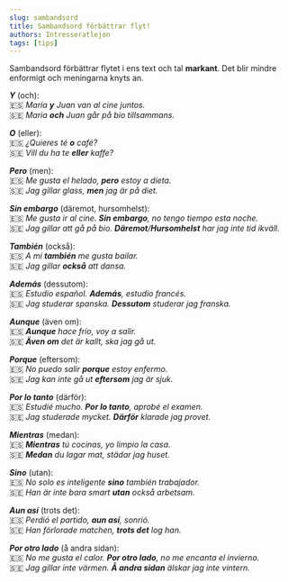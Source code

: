```yaml
---
slug: sambandsord
title: Sambandsord förbättrar flyt!
authors: Intresseratlejon
tags: [tips]
---
```


Sambandsord förbättrar flytet i ens text och tal **markant**. Det blir mindre enformigt och meningarna knyts an. 

<!--truncate-->

***Y*** (och):     
🇪🇸 *María **y** Juan van al cine juntos.*     
🇸🇪 *Maria **och** Juan går på bio tillsammans.*

***O*** (eller):     
🇪🇸 *¿Quieres té **o** café?*     
🇸🇪 *Vill du ha te **eller** kaffe?*    

***Pero*** (men):    
🇪🇸 *Me gusta el helado, **pero** estoy a dieta.*    
🇸🇪 *Jag gillar glass, **men** jag är på diet.*    

***Sin embargo*** (däremot, hursomhelst):    
🇪🇸 *Me gusta ir al cine. **Sin embargo**, no tengo tiempo esta noche.*     
🇸🇪 *Jag gillar att gå på bio. **Däremot**/**Hursomhelst** har jag inte tid ikväll.*     

***También*** (också):    
🇪🇸 *A mí **también** me gusta bailar.*     
🇸🇪 *Jag gillar **också** att dansa.*    

***Además*** (dessutom):     
🇪🇸 *Estudio español. **Además**, estudio francés.*      
🇸🇪 *Jag studerar spanska. **Dessutom** studerar jag franska.*     

***Aunque*** (även om):    
🇪🇸 ***Aunque** hace frío, voy a salir.*     
🇸🇪 ***Även om** det är kallt, ska jag gå ut.*    

***Porque*** (eftersom):    
🇪🇸 *No puedo salir **porque** estoy enfermo.*     
🇸🇪 *Jag kan inte gå ut **eftersom** jag är sjuk.*     

***Por lo tanto*** (därför):    
🇪🇸 *Estudié mucho. **Por lo tanto**, aprobé el examen.*    
🇸🇪 *Jag studerade mycket. **Därför** klarade jag provet.*    

***Mientras*** (medan):    
🇪🇸 ***Mientras** tú cocinas, yo limpio la casa.*    
🇸🇪 ***Medan** du lagar mat, städar jag huset.*        

***Sino*** (utan):    
🇪🇸 *No solo es inteligente **sino** también trabajador.*    
🇸🇪 *Han är inte bara smart **utan** också arbetsam.*    

***Aun así*** (trots det):    
🇪🇸 *Perdió el partido, **aun así**, sonrió.*     
🇸🇪 *Han förlorade matchen, **trots det** log han.*    

***Por otro lado*** (å andra sidan):    
🇪🇸 *No me gusta el calor. **Por otro lado**, no me encanta el invierno.*    
🇸🇪 *Jag gillar inte värmen. **Å andra sidan** älskar jag inte vintern.*    

